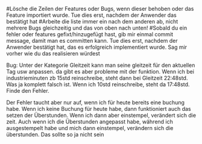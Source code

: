 #Lösche die Zeilen der Features oder Bugs, wenn dieser behoben oder das Feature importiert wurde. Tue dies erst, nachdem der Anwender das bestätigt hat
#Arbeite die liste immer ein nach dem anderen ab, nicht mehrere Bugs gleichzeitig und das von oben nach unten!
#Sobald du ein fehler oder features gefixt/hinzugefügt hast, gib mir einmal commit message, damit man es committen kann. Tue dies erst, nachdem der Anwender bestätigt hat, das es erfolgreich implementiert wurde. Sag mir vorher wie du das realisieren würdest

Bug:
Unter der Kategorie Gleitzeit kann man seine gleitzeit für den aktuellen Tag usw anpassen. da gibt es aber probleme mit der funktion. Wenn ich bei industrieminuten zb 15std reinschreibe, steht dann bei Gleitzeit 22:48std. Was ja komplett falsch ist. Wenn ich 10std reinschreibe, steht da 17:48std. Finde den Fehler.

Der Fehler taucht aber nur auf, wenn ich für heute bereits eine buchung habe. Wenn ich keine Buchung für heute habe, dann funktioniert auch das setzen der Überstunden. Wenn ich dann aber einstempel, verändert sich die zeit. Auch wenn ich die Überstunden angepasst habe, während ich ausgestempelt habe und mich dann einstempel, verändern sich die überstunden. Das sollte so ja nicht sein